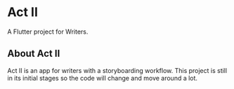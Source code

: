 # Act II

A Flutter project for Writers.

## About Act II

Act II is an app for writers with a storyboarding workflow. This project is still in its initial stages so the code will change and move around a lot.
